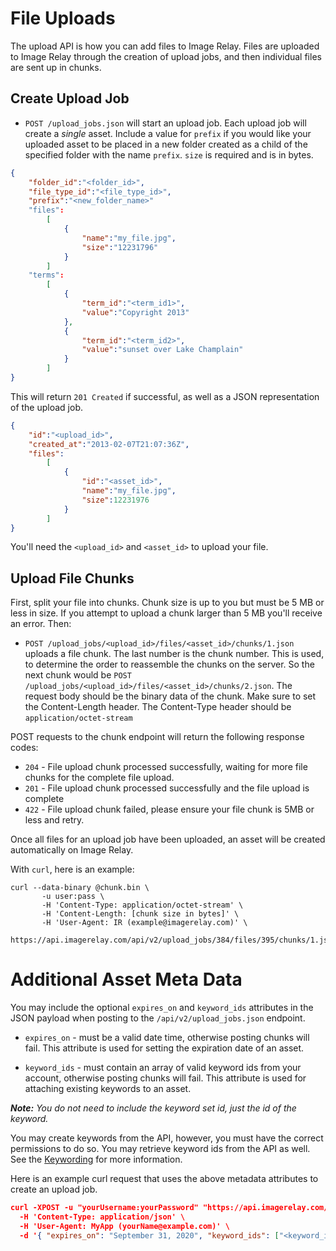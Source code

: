 
File Uploads
=======

The upload API is how you can add files to Image Relay. Files are uploaded to Image Relay through the creation of upload jobs, and then individual files are sent up in chunks.

Create Upload Job
-----------------

* `POST /upload_jobs.json` will start an upload job. Each upload job will create a *single* asset.
Include a value for `prefix` if you would like your uploaded asset to be placed in a new folder created as a child of the specified folder with the name `prefix`. `size` is required and is in bytes.

```json
{
    "folder_id":"<folder_id>",
    "file_type_id":"<file_type_id>",
    "prefix":"<new_folder_name>"
    "files":
        [
            {
                "name":"my_file.jpg",
                "size":"12231796"
            }
        ]
    "terms":
        [
            {
                "term_id":"<term_id1>",
                "value":"Copyright 2013"
            },
            {
                "term_id":"<term_id2>",
                "value":"sunset over Lake Champlain"
            }
        ]
}
```

This will return `201 Created` if successful, as well as a JSON representation of the upload job.

```json
{
    "id":"<upload_id>",
    "created_at":"2013-02-07T21:07:36Z",
    "files":
        [
            {
                "id":"<asset_id>",
                "name":"my_file.jpg",
                "size":12231976
            }
        ]
}
```

You'll need the `<upload_id>` and `<asset_id>` to upload your file.

Upload File Chunks
-------------------

First, split your file into chunks. Chunk size is up to you but must be 5 MB or less in size. If you attempt to upload a chunk larger than 5 MB you'll receive an error.
Then:

* `POST /upload_jobs/<upload_id>/files/<asset_id>/chunks/1.json` uploads a file chunk. The last number is the chunk number. This is used,
to determine the order to reassemble the chunks on the server. So the next chunk would be `POST /upload_jobs/<upload_id>/files/<asset_id>/chunks/2.json`.
The request body should be the binary data of the chunk. Make sure to set the Content-Length header. The Content-Type header should be `application/octet-stream`

POST requests to the chunk endpoint will return the following response codes:

* `204` - File upload chunk processed successfully, waiting for more file chunks for the complete file upload.
* `201` - File upload chunk processed successfully and the file upload is complete
* `422` - File upload chunk failed, please ensure your file chunk is 5MB or less and retry.

Once all files for an upload job have been uploaded, an asset will be created automatically on Image Relay.

With `curl`, here is an example:

```shell
curl --data-binary @chunk.bin \
       -u user:pass \
       -H 'Content-Type: application/octet-stream' \
       -H 'Content-Length: [chunk size in bytes]' \
       -H 'User-Agent: IR (example@imagerelay.com)' \
       https://api.imagerelay.com/api/v2/upload_jobs/384/files/395/chunks/1.json
```


# Additional Asset Meta Data

You may include the optional `expires_on` and `keyword_ids` attributes in the JSON payload when posting to the `/api/v2/upload_jobs.json` endpoint.

* `expires_on` - must be a valid date time, otherwise posting chunks will fail. This attribute is used for setting the expiration date of an asset.

* `keyword_ids` - must contain an array of valid keyword ids from your account, otherwise posting chunks will fail. This attribute is used for attaching existing keywords to an asset.

_**Note:** You do not need to include the keyword set id, just the id of the keyword._

You may create keywords from the API, however, you must have the correct permissions to do so. You may retrieve keyword ids from the API as well. See the [Keywording](https://github.com/imagerelay/API/blob/master/sections/keywording.md) for more information.

Here is an example curl request that uses the above metadata attributes to create an upload job.

```json
curl -XPOST -u "yourUsername:yourPassword" "https://api.imagerelay.com/api/v2/upload_jobs.json" \
  -H 'Content-Type: application/json' \
  -H 'User-Agent: MyApp (yourName@example.com)' \
  -d '{ "expires_on": "September 31, 2020", "keyword_ids": ["<keyword_id1", "<keyword_id2", "<keyword_id3"], "prefix": "", "folder_id":"<folder_id>","file_type_id":"<file_type_id>", "terms":[], "files": [ {"name": "<filename>", "size": "7387" } ] }'
```
